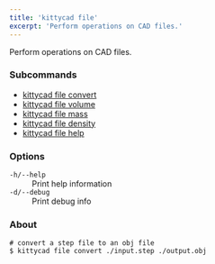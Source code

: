 ```yaml
---
title: 'kittycad file'
excerpt: 'Perform operations on CAD files.'
---
```


Perform operations on CAD files.

### Subcommands

-   [kittycad file convert](./kittycad_file_convert)
-   [kittycad file volume](./kittycad_file_volume)
-   [kittycad file mass](./kittycad_file_mass)
-   [kittycad file density](./kittycad_file_density)
-   [kittycad file help](./kittycad_file_help)

### Options

<dl class="flags">
   <dt><code>-h/--help</code></dt>
   <dd>Print help information</dd>

   <dt><code>-d/--debug</code></dt>
   <dd>Print debug info</dd>
</dl>

### About

```
# convert a step file to an obj file
$ kittycad file convert ./input.step ./output.obj
```
